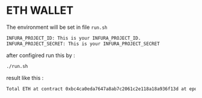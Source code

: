 # ETH WALLET

The environment will be set in file `run.sh`

```bash
INFURA_PROJECT_ID: This is your INFURA_PROJECT_ID.
INFURA_PROJECT_SECRET: This is your INFURA_PROJECT_SECRET
```

after configired run this by :

```bash
./run.sh
```

result like this :

```bash
Total ETH at contract 0xbc4ca0eda7647a8ab7c2061c2e118a18a936f13d at epoch time 1735689600: 0.010201
```
